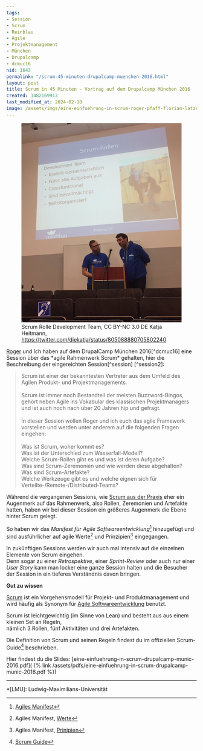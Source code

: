 ```yaml
---
tags:
- Session
- Scrum
- Reinblau
- Agile
- Projektmanagement
- München
- Drupalcamp
- dcmuc16
nid: 1643
permalink: "/scrum-45-minuten-drupalcamp-muenchen-2016.html"
layout: post
title: Scrum in 45 Minuten - Vortrag auf dem Drupalcamp München 2016
created: 1482169913
last_modified_at: 2024-02-18
image: /assets/imgs/eine-einfuehrung-in-scrum-roger-pfaff-florian-latzel-drupalcamp-munic-2016-khe.jpg
---
```

<figure>
<img  src="/assets/imgs/eine-einfuehrung-in-scrum-roger-pfaff-florian-latzel-drupalcamp-munic-2016-khe.jpg" alt="Folie Scrum-Rolle Development Team, Roger Pfaff und Florian Latzel präsentieren Eine Einführung in Scrum" />
<figcaption>Scrum Rolle Development Team, CC BY-NC 3.0 DE Katja Heitmann, <a href="https://twitter.com/diekatja/status/805088880705802240">https://twitter.com/diekatja/status/805088880705802240</a></figcaption>
</figure>
<a href="http://twitter.com/rogerpfaff">Roger</a> und Ich haben auf dem DrupalCamp München 2016[^dcmuc16] eine Session über das *agile Rahmenwerk Scrum* gehalten,&nbsp;hier die Beschreibung&nbsp;der eingereichten Session[^session] [^session2]:
<blockquote>
Scrum ist einer der bekanntesten Vertreter aus dem Umfeld des Agilen Produkt- und Projektmanagements.<br />
<br />
Scrum ist immer noch Bestandteil der meisten Buzzword-Bingos,<br />
gehört neben Agile ins Vokabular des klassischen Projektmanagers und ist auch noch nach über 20 Jahren hip und gefragt.<br />
<br />
In dieser Session wollen Roger und ich euch das agile Framework vorstellen und werden unter anderem auf die folgenden Fragen eingehen:<br />
<br />
Was ist Scrum, woher kommt es?<br />
Was ist der Unterschied zum Wasserfall-Modell?<br />
Welche Scrum-Rollen gibt es und was ist deren Aufgabe?<br />
Was sind Scrum-Zeremonien und wie werden diese abgehalten?<br />
Was sind Scrum-Artefakte?<br />
Welche Werkzeuge gibt es und welche eignen sich für Verteilte-/Remote-/Distributed-Teams?
</blockquote>
<!--break-->

Während die vergangenen Sessions, wie [Scrum aus der Praxis](/2010/05/12/scrum-aus-der-praxis-drupaldevdays-2010.html) 
eher ein Augenmerk auf das Rahmenwerk, 
also Rollen, Zeremonien und Artefakte hatten, 
haben wir bei dieser Session ein größeres Augenmerk die Ebene hinter Scrum gelegt.

So haben wir das *Manifest für Agile Softwareentwicklung*[^agilem1] hinzugefügt und sind ausführlicher auf agile Werte[^agilem2] und Prinzipien[^agilem3] eingegangen.

In zukünftigen Sessions werden wir auch mal intensiv auf die einzelnen Elemente von Scrum eingehen.  
Denn sogar zu einer *Retrospektive*, einer *Sprint-Review* oder auch nur einer *User Story*
kann man locker eine ganze Session halten und die Besucher der Session in ein tieferes Verständnis davon bringen.

**Gut zu wissen**

[Scrum](/thema/scrum/) ist ein Vorgehensmodell für Projekt- und Produktmanagement
und wird häufig als Synonym für [Agile Softwareentwicklung](/thema/agile/) benutzt.

Scrum ist leichtgewichtig (im Sinne von Lean) und besteht aus aus einem kleinen Set an Regeln,  
nämlich 3 Rollen, fünf Aktivitäten und drei Artefakten.

Die Definition von Scrum und seinen Regeln findest du im offiziellen Scrum-Guide[^sg] beschrieben.

Hier findest du die Slides: [eine-einfuehrung-in-scrum-drupalcamp-munic-2016.pdf](
{% link /assets/pdfs/eine-einfuehrung-in-scrum-drupalcamp-munic-2016.pdf %})

* * *

[^dcmuc16]: <http://dcmuc16.drupalcamp.de>
[^session]: <http://dcmuc16.drupalcamp.de/sessions/eine-einfuhrung-scrum.html>
[^session2]: [Video Aufzeichnung der LMU "Eine Einführung in Scrum"](https://videoonline.edu.lmu.de/de/node/9207)
[^agilem1]: [Agiles Manifest](http://agilemanifesto.org/)
[^agilem2]: Agiles Manifest, [Werte](http://agilemanifesto.org/iso/de/manifesto.html)
[^agilem3]: Agiles Manifest, [Prinipien](http://agilemanifesto.org/iso/de/principles.html)
[^sg]: [Scrum Guide](http://www.scrumguides.org)

*[LMU]: Ludwig-Maximilians-Universität
